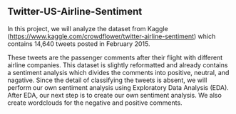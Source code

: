 
Twitter-US-Airline-Sentiment
-----------------------------
In this project, we will analyze the dataset from Kaggle (https://www.kaggle.com/crowdflower/twitter-airline-sentiment) which contains 14,640 tweets posted in February 2015. 

These tweets are the passenger comments after their flight with different airline companies. This dataset is slightly reformatted and already contains a sentiment analysis which divides the comments into positive, neutral, and nagative. Since the detail of classifying the tweets is absent, we will perform our own sentiment analysis using Exploratory Data Analysis (EDA). After EDA, our next step is to create our own sentiment analysis. We also create wordclouds for the negative and positive comments. 
